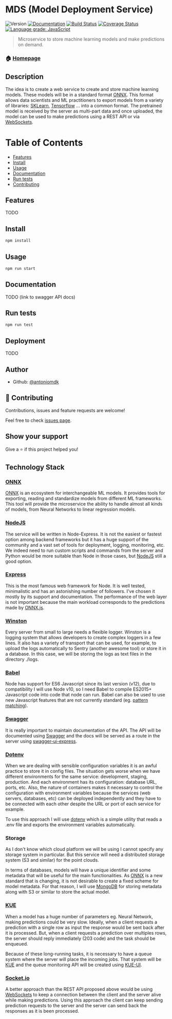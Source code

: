 # MDS (Model Deployment Service)
![Version](https://img.shields.io/badge/version-0.0.1-blue.svg?cacheSeconds=2592000) [![Documentation](https://img.shields.io/badge/documentation-yes-brightgreen.svg)](http://www.antoniomolner.com/model-deployment-service/) [![Build Status](https://travis-ci.org/antoniomdk/model-deployment-service.svg?branch=master)](https://travis-ci.org/antoniomdk/model-deployment-service) [![Coverage Status](https://coveralls.io/repos/github/antoniomdk/model-deployment-service/badge.svg?branch=master)](https://coveralls.io/github/antoniomdk/model-deployment-service?branch=master) [![Language grade: JavaScript](https://img.shields.io/lgtm/grade/javascript/g/antoniomdk/model-deployment-service.svg?logo=lgtm&logoWidth=18)](https://lgtm.com/projects/g/antoniomdk/model-deployment-service/context:javascript)


> Microservice to store machine learning models and make predictions on demand.


### 🏠 [Homepage](http://www.antoniomolner.com/model-deployment-service/)


## Description

The idea is to create a web service to create and store machine learning models.
These models will be in a standard format [ONNX](https://onnx.ai/). This format allows data scientists and ML practitioners to export models from a variety of libraries: [SKLearn](https://scikit-learn.org/), 
[Tensorflow](https://www.tensorflow.org/) ... into a common format.
The pretrained model is received by the server as multi-part data and once uploaded, the model can be used
to make predictions using a REST API or via [WebSockets](https://developer.mozilla.org/docs/Web/API/WebSockets_API).


Table of Contents
=================

* [Features](#features)
* [Install](#install)
* [Usage](#usage)
* [Documentation](#documentation)
* [Run tests](#run-tests)
* [Contributing](#-contributing)

## Features

TODO

## Install

```sh
npm install
```

## Usage

```sh
npm run start
```

## Documentation

TODO (link to swagger API docs)

## Run tests

```sh
npm run test
```

## Deployment

TODO

## Author

* Github: [@antoniomdk](https://github.com/antoniomdk)

## 🤝 Contributing

Contributions, issues and feature requests are welcome!

Feel free to check [issues page](https://github.com/antoniomdk/model-deployment-service/issues).

## Show your support

Give a ⭐️ if this project helped you!


## Technology Stack

### [ONNX](https://onnx.ai/)

[ONNX](https://onnx.ai/) is an ecosystem for interchangeable ML models. It provides tools for exporting, reading and standardize models
from different ML frameworks. This tool will provide the microservice the ability to handle almost all kinds of 
models, from Neural Networks to linear regression models.


### [NodeJS](https://nodejs.org)

The service will be written in Node-Express. It is not the easiest or fastest option among backend frameworks 
but it has a huge support of the community and a vast set of tools for deployment, logging, monitoring, etc.
We indeed need to run custom scripts and commands from the server and Python would be more suitable 
than Node in those cases, but [NodeJS](https://nodejs.org) still a good option.


### [Express](http://expressjs.com)

This is the most famous web framework for Node. It is well tested, minimalistic and has an astonishing number
of followers. I've chosen it mostly by its support and documentation. The performance of the web layer is not
important because the main workload corresponds to the predictions
made by [ONNX.js](https://github.com/microsoft/onnxjs).

### [Winston](https://github.com/winstonjs/winston)

Every server from small to large needs a flexible logger. Winston is a logging system that allows developers to
create complex loggers in a few lines. It also has a variety of transport that can be used, for example, to upload
the logs automatically to Sentry (another awesome tool) or store it in a database. In this case, we will be storing
the logs as text files in the directory ./logs.


### [Babel](https://babeljs.io/)

Node has support for ES6 Javascript since its last version (v12), due to compatibility I will use Node v10, so I
need Babel to compile ES2015+ Javascript code into code that node can run. Babel can also be used to use new
Javascript features that are not currently standard (eg. [pattern matching](https://github.com/tc39/proposal-pattern-matching)).

### [Swagger](https://swagger.io/)

It is really important to maintain documentation of the API.
The API will be documented using [Swagger](https://swagger.io/) and the docs will be 
served as a route in the server using [swagger-ui-express](https://www.npmjs.com/package/swagger-ui-express).

### [Dotenv](https://www.npmjs.com/package/dotenv)

When we are dealing with sensible configuration variables it is an awful practice to store it in config files. The situation gets worse when we have different environments for the same service: development, staging, production. And each environment has its configuration: database URL, ports, etc. Also, the nature of containers makes it necessary to control the configuration with environment variables
because the services (web servers, databases, etc) can be deployed independently and they have to be connected with 
each other despite the URL or port of each service for example.

To use this approach I will use [dotenv](https://www.npmjs.com/package/dotenv) which is a simple utility that 
reads a .env file and exports the environment variables automatically.


### Storage

As I don't know which cloud platform we will be using I cannot specify any storage system in particular.
But this service will need a distributed storage system (S3 and similar) for the point clouds.

In terms of databases, models will have a unique identifier and some metadata that will be useful for the main functionalities.
As [ONNX](https://onnx.ai/) is a new standard that is changing, it is not desirable to create a fixed scheme for model metadata. For that reason, I will use [MongoDB](https://www.mongodb.com/) for storing metadata along with S3 or similar to store the actual model.


### [KUE](https://github.com/Automattic/kue)

When a model has a huge number of parameters eg. Neural Network, making predictions could be very slow.
Ideally, when a client requests a prediction with a single row as input the response would be sent back after it is processed.
But, when a client requests a prediction over multiples rows, the server should reply immediately (203 code) and the task should be
enqueued.

Because of these long-running tasks, it is necessary to have a queue system where the server will place the incoming jobs.
That system will be [KUE](https://github.com/Automattic/kue) and the queue monitoring API will be created 
using [KUE-UI](https://github.com/stonecircle/kue-ui).


### [Socket.io](http://socket.io)

A better approach than the REST API proposed above would be using 
[WebSockets](https://developer.mozilla.org/docs/Web/API/WebSockets_API) 
to keep a connection between the client and the server alive while 
making predictions. Using this approach the client can keep sending prediction 
requests to the server and the server can send back the responses as it is been processed.
